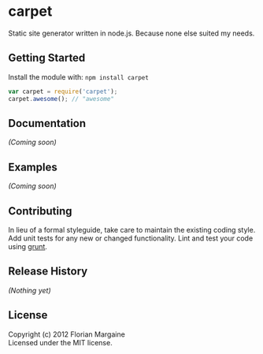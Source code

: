 # carpet

Static site generator written in node.js. Because none else suited my needs.

## Getting Started
Install the module with: `npm install carpet`

```javascript
var carpet = require('carpet');
carpet.awesome(); // "awesome"
```

## Documentation
_(Coming soon)_

## Examples
_(Coming soon)_

## Contributing
In lieu of a formal styleguide, take care to maintain the existing coding style. Add unit tests for any new or changed functionality. Lint and test your code using [grunt](https://github.com/cowboy/grunt).

## Release History
_(Nothing yet)_

## License
Copyright (c) 2012 Florian Margaine  
Licensed under the MIT license.
